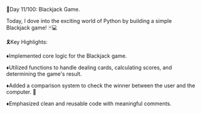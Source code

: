🚀Day 11/100: Blackjack Game.

Today, I dove into the exciting world of Python by building a simple Blackjack game! 🃏💻

🎗️Key Highlights:

♦️Implemented core logic for the Blackjack game.

♦️Utilized functions to handle dealing cards, calculating scores, and determining the game's result.

♦️Added a comparison system to check the winner between the user and the computer. 🤖

♦️Emphasized clean and reusable code with meaningful comments.
